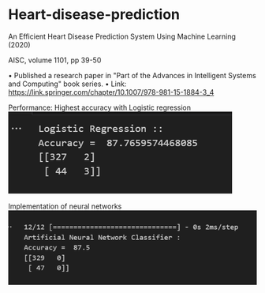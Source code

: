 # Heart-disease-prediction

An Efficient Heart Disease Prediction System Using Machine Learning (2020)

AISC, volume 1101, pp 39-50 


• Published a research paper in "Part of the Advances in Intelligent Systems and Computing" book series. 
• Link: https://link.springer.com/chapter/10.1007/978-981-15-1884-3_4

Performance:
Highest accuracy with Logistic regression
![Logistic Regression](image.png)

Implementation of neural networks
![ANN](image-1.png)
